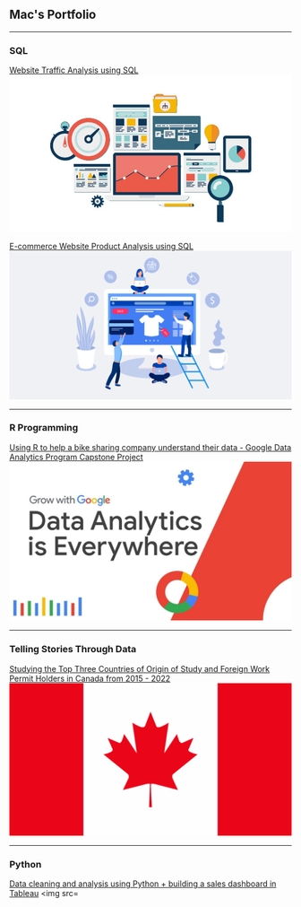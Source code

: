 ## Mac's Portfolio

---

### SQL

[Website Traffic Analysis using SQL](https://lajatto.github.io/website_traffic_analysis/)
<img src="images/website-analysis.jpg?raw=true"/>

[E-commerce Website Product Analysis using SQL](https://lajatto.github.io/ecommerce_analysis/)
<img src="images/ecommerce.png?raw=true"/>

---

### R Programming
[Using R to help a bike sharing company understand their data - Google Data Analytics Program Capstone Project](https://www.kaggle.com/code/macbenedicto/google-data-analytics-program-capstone-project-1)
<img src="images/maxresdefault.jpg?raw=true"/>

---

### Telling Stories Through Data 
[Studying the Top Three Countries of Origin of Study and Foreign Work Permit Holders in Canada from 2015 - 2022](https://lajatto.github.io/immigration_canada/)
<img src="ca-flag.jpg">

---
### Python
[Data cleaning and analysis using Python + building a sales dashboard in Tableau](https://public.tableau.com/authoring/ValueIncSales_16820587557630/Sheet1/Dashboard%201#1)
<img src=

<!--
---
[Project 3 Title](http://example.com/)
<img src="images/dummy_thumbnail.jpg?raw=true"/>

---

### Category Name 2

- [Project 1 Title](http://example.com/)
- [Project 2 Title](http://example.com/)
- [Project 3 Title](http://example.com/)
- [Project 4 Title](http://example.com/)
- [Project 5 Title](http://example.com/)

---




---
<p style="font-size:11px">Page template forked from <a href="https://github.com/evanca/quick-portfolio">evanca</a></p>
<!-- Remove above link if you don't want to attibute -->


